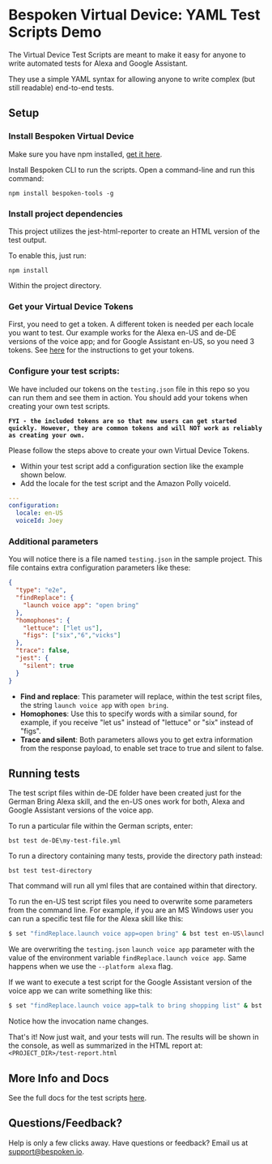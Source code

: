 # __Bespoken Virtual Device: YAML Test Scripts Demo__
The Virtual Device Test Scripts are meant to make it easy for anyone to write automated tests for Alexa and Google Assistant.

They use a simple YAML syntax for allowing anyone to write complex (but still readable) end-to-end tests.

## __Setup__

### __Install Bespoken Virtual Device__
Make sure you have npm installed, [get it here](https://www.npmjs.com/get-npm).

Install Bespoken CLI to run the scripts. Open a command-line and run this command:  

```
npm install bespoken-tools -g
```
### __Install project dependencies__
This project utilizes the jest-html-reporter to create an HTML version of the test output.

To enable this, just run:
```
npm install
```

Within the project directory.

### __Get your Virtual Device Tokens__
First, you need to get a token. A different token is needed per each locale you want to test. Our example works for the Alexa en-US and de-DE versions of the voice app; and for Google Assistant en-US, so you need 3 tokens. See [here](https://read.bespoken.io/end-to-end/setup/) for the instructions to get your tokens.

### __Configure your test scripts:__
We have included our tokens on the `testing.json` file in this repo so you can run them and see them in action. You should add your tokens when creating your own test scripts.

**`FYI - the included tokens are so that new users can get started quickly. However, they are common tokens and will NOT work as reliably as creating your own.`** 

Please follow the steps above to create your own Virtual Device Tokens.

* Within your test script add a configuration section like the example shown below.
* Add the locale for the test script and the Amazon Polly voiceId.
```yaml
---
configuration:
  locale: en-US
  voiceId: Joey
```

### __Additional parameters__
You will notice there is a file named `testing.json` in the sample project. This file contains extra configuration parameters like these:
```json
{
  "type": "e2e",
  "findReplace": {
    "launch voice app": "open bring"
  },
  "homophones": {
    "lettuce": ["let us"],
    "figs": ["six","6","vicks"]
  },
  "trace": false,
  "jest": {
    "silent": true
  }
}
```
* __Find and replace__: This parameter will replace, within the test script files, the string `launch voice app` with `open bring`.
* __Homophones__: Use this to specify words with a similar sound, for example, if you receive "let us" instead of "lettuce" or "six" instead of "figs".
* __Trace and silent__: Both parameters allows you to get extra information from the response payload, to enable set trace to true and silent to false.

## __Running tests__
The test script files within de-DE folder have been created just for the German Bring Alexa skill, and the en-US ones work for both, Alexa and Google Assistant versions of the voice app.

To run a particular file within the German scripts, enter:
```
bst test de-DE\my-test-file.yml
```

To run a directory containing many tests, provide the directory path instead:
```
bst test test-directory
```

That command will run all yml files that are contained within that directory.

To run the en-US test script files you need to overwrite some parameters from the command line. For example, if you are an MS Windows user you can run a specific test file for the Alexa skill like this:

```BASH
$ set "findReplace.launch voice app=open bring" & bst test en-US\launchRequest.e2e.yml --platform alexa
```

We are overwriting the `testing.json` `launch voice app` parameter with the value of the environment variable `findReplace.launch voice app`. Same happens when we use the `--platform alexa` flag.

If we want to execute a test script for the Google Assistant version of the voice app we can write something like this:

```BASH
$ set "findReplace.launch voice app=talk to bring shopping list" & bst test en-US\launchRequest.e2e.yml --platform google
```

Notice how the invocation name changes.

That's it! Now just wait, and your tests will run. The results will be shown in the console, as well as summarized in the HTML report at: `<PROJECT_DIR>/test-report.html`


## More Info and Docs
See the full docs for the test scripts [here](https://read.bespoken.io/end-to-end/getting-started/).

## Questions/Feedback?
Help is only a few clicks away. Have questions or feedback? Email us at [support@bespoken.io](mailto:support@bespoken.io).
